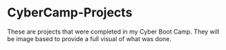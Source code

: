 # CyberCamp-Projects
These are projects that were completed in my Cyber Boot Camp. They will be image based to provide a full visual of what was done.
